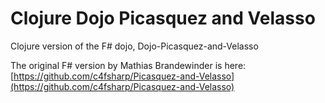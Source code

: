 # Clojure Dojo Picasquez and Velasso
Clojure version of the F# dojo, Dojo-Picasquez-and-Velasso

The original F# version by Mathias Brandewinder is here: 
[https://github.com/c4fsharp/Picasquez-and-Velasso](https://github.com/c4fsharp/Picasquez-and-Velasso)
